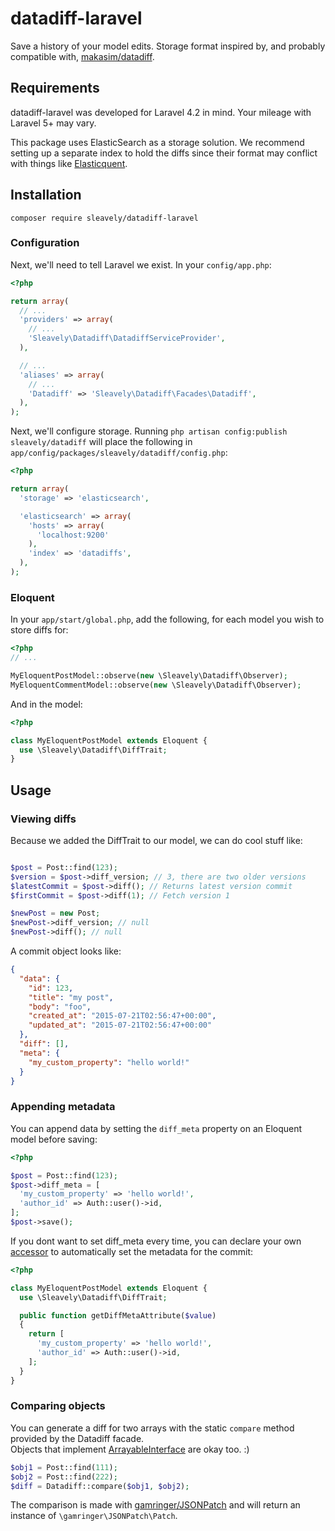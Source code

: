 # datadiff-laravel

Save a history of your model edits. Storage format inspired by, and probably compatible with, [makasim/datadiff](https://github.com/makasim/datadiff).

## Requirements

datadiff-laravel was developed for Laravel 4.2 in mind. Your mileage with Laravel 5+ may vary.

This package uses ElasticSearch as a storage solution. We recommend setting up a separate index to hold the diffs since their format may conflict with things like [Elasticquent](https://github.com/elasticquent/Elasticquent).

## Installation

```
composer require sleavely/datadiff-laravel
```

### Configuration
Next, we'll need to tell Laravel we exist. In your `config/app.php`:

```php
<?php

return array(
  // ...
  'providers' => array(
    // ...
    'Sleavely\Datadiff\DatadiffServiceProvider',
  ),

  // ...
  'aliases' => array(
    // ...
    'Datadiff' => 'Sleavely\Datadiff\Facades\Datadiff',
  ),
);
```

Next, we'll configure storage. Running `php artisan config:publish sleavely/datadiff` will place the following in `app/config/packages/sleavely/datadiff/config.php`:

```php
<?php

return array(
  'storage' => 'elasticsearch',

  'elasticsearch' => array(
    'hosts' => array(
      'localhost:9200'
    ),
    'index' => 'datadiffs',
  ),
);
```

### Eloquent

In your `app/start/global.php`, add the following, for each model you wish to store diffs for:

```php
<?php
// ...

MyEloquentPostModel::observe(new \Sleavely\Datadiff\Observer);
MyEloquentCommentModel::observe(new \Sleavely\Datadiff\Observer);
```

And in the model:

```php
<?php

class MyEloquentPostModel extends Eloquent {
  use \Sleavely\Datadiff\DiffTrait;
}
```

## Usage

### Viewing diffs

Because we added the DiffTrait to our model, we can do cool stuff like:

```php

$post = Post::find(123);
$version = $post->diff_version; // 3, there are two older versions
$latestCommit = $post->diff(); // Returns latest version commit
$firstCommit = $post->diff(1); // Fetch version 1

$newPost = new Post;
$newPost->diff_version; // null
$newPost->diff(); // null
```

A commit object looks like:

```json
{
  "data": {
    "id": 123,
    "title": "my post",
    "body": "foo",
    "created_at": "2015-07-21T02:56:47+00:00",
    "updated_at": "2015-07-21T02:56:47+00:00"
  },
  "diff": [],
  "meta": {
    "my_custom_property": "hello world!"
  }
}
```

### Appending metadata

You can append data by setting the `diff_meta` property on an Eloquent model before saving:

```php
<?php

$post = Post::find(123);
$post->diff_meta = [
  'my_custom_property' => 'hello world!',
  'author_id' => Auth::user()->id,
];
$post->save();
```

If you dont want to set diff_meta every time, you can declare your own [accessor](https://laravel.com/docs/4.2/eloquent#accessors-and-mutators) to automatically set the metadata for the commit:

```php
<?php

class MyEloquentPostModel extends Eloquent {
  use \Sleavely\Datadiff\DiffTrait;

  public function getDiffMetaAttribute($value)
  {
    return [
      'my_custom_property' => 'hello world!',
      'author_id' => Auth::user()->id,
    ];
  }
}
```

### Comparing objects

You can generate a diff for two arrays with the static `compare` method provided by the Datadiff facade.  
Objects that implement [ArrayableInterface](https://laravel.com/api/4.2/Illuminate/Support/Contracts/ArrayableInterface.html) are okay too. :)

```php
$obj1 = Post::find(111);
$obj2 = Post::find(222);
$diff = Datadiff::compare($obj1, $obj2);
```

The comparison is made with [gamringer/JSONPatch](https://github.com/gamringer/JSONPatch) and will return an instance of `\gamringer\JSONPatch\Patch`.
